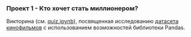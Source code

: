 ### Проект 1 - Кто хочет стать миллионером?

Викторина (см. [quiz.ipynb](quiz.ipynb)), посвященная исследованию [датасета кинофильмов](imdb_data.csv) с использованием возможностей библиотеки Pandas.
